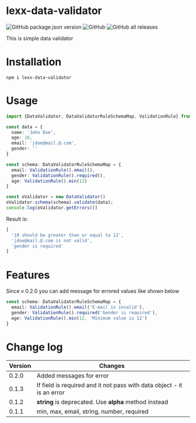 # lexx-data-validator

![GitHub package.json version](https://img.shields.io/github/package-json/v/lexxyar/lexx-data-validator)
![GitHub](https://img.shields.io/github/license/lexxyar/lexx-data-validator)
![GitHub all releases](https://img.shields.io/github/downloads/lexxyar/lexx-data-validator/total)

This is simple data validator

# Installation
```shell script
npm i lexx-data-validator
```

# Usage
```ts
import {DataValidator, DataValidatorRuleSchemaMap, ValidationRule} from "lexx-data-validator";

const data = {
  name: 'John Doe',
  age: 10,
  email: 'jdoe@mail.@.com',
  gender: ''
}

const schema: DataValidatorRuleSchemaMap = {
  email: ValidationRule().email(),
  gender: ValidationRule().required(),
  age: ValidationRule().min(12)
}

const oValidator = new DataValidator()
oValidator.schema(schema).validate(data);
console.log(oValidator.getErrors())
```

Result is:

```js
[
  '10 should be greater than or equal to 12',
  'jdoe@mail.@.com is not valid',
  'gender is required'
]
```

# Features
Since v 0.2.0 you can add message for errored values like shown below
```ts
const schema: DataValidatorRuleSchemaMap = {
  email: ValidationRule().email('E-mail is invalid'),
  gender: ValidationRule().required('Gender is required'),
  age: ValidationRule().min(12, 'Minimum value is 12')
}
```

# Change log
Version|Changes
---|---
0.2.0|Added messages for error
0.1.3|If field is required and it not pass with data object - it is an error
0.1.2|**string** is deprecated. Use **alpha** method instead
0.1.1|min, max, email, string, number, required